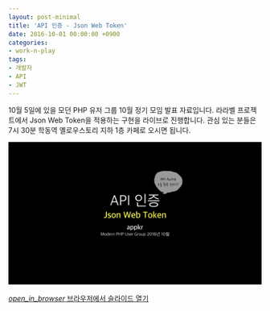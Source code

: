 ```yaml
---
layout: post-minimal
title: 'API 인증 - Json Web Token'
date: 2016-10-01 00:00:00 +0900
categories:
- work-n-play
tags:
- 개발자
- API
- JWT
---
```


10월 5일에 있을 모던 PHP 유저 그룹 10월 정기 모임 발표 자료입니다. 라라벨 프로젝트에서 Json Web Token을 적용하는 구현을 라이브로 진행합니다. 관심 있는 분들은 7시 30분 학동역 옐로우스토리 지하 1층 카페로 오시면 됩니다.

![API 인증 - Json Web Token](/images/2016-10-01-img-01.png)

<div class="panel panel-default" style="width:100%; max-width: 600px; margin: 1em auto;">
  <div class="panel-body text-center">
    <a href="https://drive.google.com/open?id=0Bx8_tW_C70eNMHpiRk93dUt6NFU">
      <i class="material-icons">open_in_browser</i>
      브라우저에서 슬라이드 열기
    </a>
  </div>
</div>
